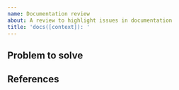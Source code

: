 ```yaml
---
name: Documentation review
about: A review to highlight issues in documentation
title: 'docs([context]): '
---
```


<!-- Please use [context] in title to discribe the package related to this issue.
Valid options are; smartcloudjs, cli, discord, workflows, components, webfront, console, webdocs
smartcloud-discord context example: bug(discord): {your title here}
-->

## Problem to solve

<!--
- What product or feature(s) affected?
- What docs or doc section affected? Include links or paths.
- Is there a problem with a specific document, or a feature/process that's not addressed sufficiently in docs?
- Any other ideas or requests?
- Any concepts, procedures, reference info we could add to make it easier to successfully use GitLab?
- Include use cases, benefits, and/or goals for this work.
- If adding content: What audience is it intended for? (What roles and scenarios?)
-->

<!-- Uncomment if you have specifics for how can we solve the problem. You should include guidance to who can address the issue, normally by seeing who last updated the file or functionality which caused the documentation to get outdated.
## Proposal
-->

## References

<!-- Uncomment if you know the merged PR that introduced or updated the documentation requiring review:
Related Pull Request(s):
-->
<!-- Uncomment if you know of any other issues related to this documentation
Related issue(s):
-->

<!-- Uncomment for any additional context, questions, or notes for the technical writer.
## Further Details
-->
